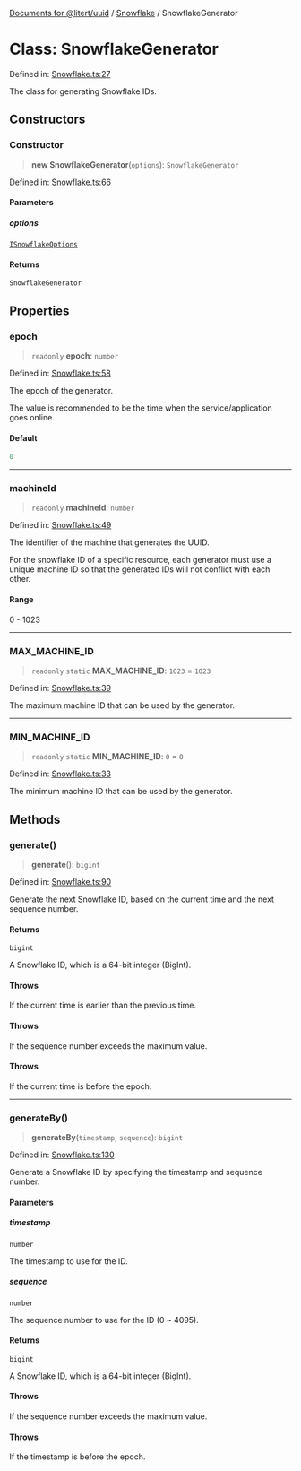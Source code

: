 [Documents for @litert/uuid](../../index.md) / [Snowflake](../index.md) / SnowflakeGenerator

# Class: SnowflakeGenerator

Defined in: [Snowflake.ts:27](https://github.com/litert/uuid.js/blob/master/src/lib/Snowflake.ts#L27)

The class for generating Snowflake IDs.

## Constructors

### Constructor

> **new SnowflakeGenerator**(`options`): `SnowflakeGenerator`

Defined in: [Snowflake.ts:66](https://github.com/litert/uuid.js/blob/master/src/lib/Snowflake.ts#L66)

#### Parameters

##### options

[`ISnowflakeOptions`](../type-aliases/ISnowflakeOptions.md)

#### Returns

`SnowflakeGenerator`

## Properties

### epoch

> `readonly` **epoch**: `number`

Defined in: [Snowflake.ts:58](https://github.com/litert/uuid.js/blob/master/src/lib/Snowflake.ts#L58)

The epoch of the generator.

The value is recommended to be the time when the service/application goes online.

#### Default

```ts
0
```

***

### machineId

> `readonly` **machineId**: `number`

Defined in: [Snowflake.ts:49](https://github.com/litert/uuid.js/blob/master/src/lib/Snowflake.ts#L49)

The identifier of the machine that generates the UUID.

For the snowflake ID of a specific resource, each generator must use a unique machine ID
so that the generated IDs will not conflict with each other.

#### Range

0 - 1023

***

### MAX\_MACHINE\_ID

> `readonly` `static` **MAX\_MACHINE\_ID**: `1023` = `1023`

Defined in: [Snowflake.ts:39](https://github.com/litert/uuid.js/blob/master/src/lib/Snowflake.ts#L39)

The maximum machine ID that can be used by the generator.

***

### MIN\_MACHINE\_ID

> `readonly` `static` **MIN\_MACHINE\_ID**: `0` = `0`

Defined in: [Snowflake.ts:33](https://github.com/litert/uuid.js/blob/master/src/lib/Snowflake.ts#L33)

The minimum machine ID that can be used by the generator.

## Methods

### generate()

> **generate**(): `bigint`

Defined in: [Snowflake.ts:90](https://github.com/litert/uuid.js/blob/master/src/lib/Snowflake.ts#L90)

Generate the next Snowflake ID, based on the current time and the next sequence number.

#### Returns

`bigint`

A Snowflake ID, which is a 64-bit integer (BigInt).

#### Throws

If the current time is earlier than the previous time.

#### Throws

If the sequence number exceeds the maximum value.

#### Throws

If the current time is before the epoch.

***

### generateBy()

> **generateBy**(`timestamp`, `sequence`): `bigint`

Defined in: [Snowflake.ts:130](https://github.com/litert/uuid.js/blob/master/src/lib/Snowflake.ts#L130)

Generate a Snowflake ID by specifying the timestamp and sequence number.

#### Parameters

##### timestamp

`number`

The timestamp to use for the ID.

##### sequence

`number`

The sequence number to use for the ID (0 ~ 4095).

#### Returns

`bigint`

A Snowflake ID, which is a 64-bit integer (BigInt).

#### Throws

If the sequence number exceeds the maximum value.

#### Throws

If the timestamp is before the epoch.
